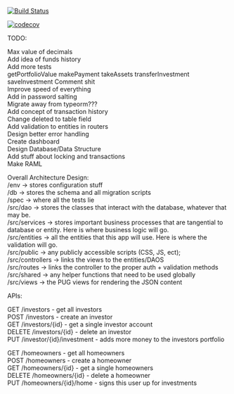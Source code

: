 [![Build Status](https://travis-ci.org/ryan-bradford/Solar-API.svg?branch=master)](https://travis-ci.org/ryan-bradford/Solar-API)

[![codecov](https://codecov.io/gh/ryan-bradford/Solar-API/branch/master/graph/badge.svg)](https://codecov.io/gh/ryan-bradford/Solar-API)

TODO:

Max value of decimals<br>
Add idea of funds history<br>
Add more tests<br>
    getPortfolioValue
    makePayment
    takeAssets
    transferInvestment
    saveInvestment
Comment shit<br>
Improve speed of everything<br>
Add in password salting<br>
Migrate away from typeorm???<br>
Add concept of transaction history<br>
Change deleted to table field<br>
Add validation to entities in routers<br>
Design better error handling<br>
Create dashboard<br>
Design Database/Data Structure<br>
Add stuff about locking and transactions<br>
Make RAML<br>


Overall Architecture Design:<br>
/env -> stores configuration stuff<br>
/db -> stores the schema and all migration scripts<br>
/spec -> where all the tests lie<br>
/src/dao -> stores the classes that interact with the database, whatever that may be.<br>
/src/services -> stores important business processes that are tangential to database or entity. Here is where business logic will go.<br>
/src/entities -> all the entities that this app will use. Here is where the validation will go.<br>
/src/public -> any publicly accessible scripts (CSS, JS, ect);<br>
/src/controllers -> links the views to the entities/DAOS<br>
/src/routes -> links the controller to the proper auth + validation methods<br>
/src/shared -> any helper functions that need to be used globally<br>
/src/views -> the PUG views for rendering the JSON content<br>


APIs: 

GET /investors                  - get all investors<br> 
POST /investors                 - create an investor<br>
GET /investors/{id}             - get a single investor account<br>
DELETE /investors/{id}          - delete an investor<br>
PUT /investor/{id}/investment   - adds more money to the investors portfolio<br>

GET /homeowners                 - get all homeowners<br>
POST /homeowners                - create a homeowner<br>
GET /homeowners/{id}            - get a single homeowners<br>
DELETE /homeowners/{id}         - delete a homeowner<br>
PUT /homeowners/{id}/home       - signs this user up for investments<br>
